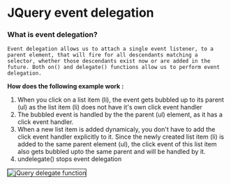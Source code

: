# JQuery event delegation

### What is event delegation?
`Event delegation allows us to attach a single event listener, to a parent element, that will fire for all descendants matching a selector, whether those descendants exist now or are added in the future. Both on() and delegate() functions allow us to perform event delegation.`

**How does the following example work :** 

1. When you click on a list item (li), the event gets bubbled up to its parent (ul) as the list item (li) does not have it's own click event handler 
2. The bubbled event is handled by the the parent (ul) element, as it has a click event handler.
3. When a new list item is added dynamicaly, you don't have to add the click event handler explicitly to it. Since the newly created list item (li) is added to the same parent element (ul), the click event of this list item also gets bubbled upto the same parent and will be handled by it.
4. undelegate() stops event delegation

<img alt="jQuery delegate function" border="1" src="http://1.bp.blogspot.com/-rg-Y_vExop0/VUPz998CvWI/AAAAAAAAa0U/BddiXhUAF7U/s1600/jQuery%2Bdelegate%2Bfunction.png">
